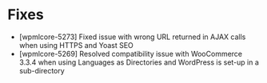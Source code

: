 # Fixes
* [wpmlcore-5273] Fixed issue with wrong URL returned in AJAX calls when using HTTPS and Yoast SEO
* [wpmlcore-5269] Resolved compatibility issue with WooCommerce 3.3.4 when using Languages as Directories and WordPress is set-up in a sub-directory